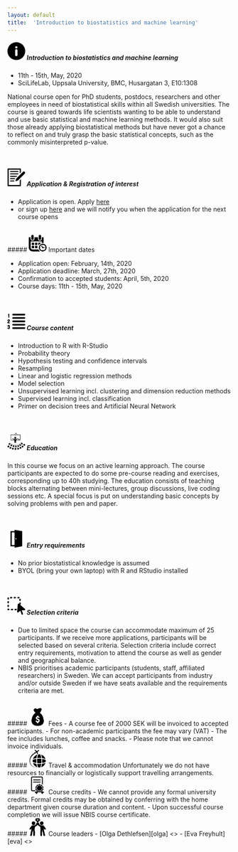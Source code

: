 ```yaml
---
layout: default
title:  'Introduction to biostatistics and machine learning'
---
```


##### <img border="0" src="icons/info.svg" width="40" height="40"> Introduction to biostatistics and machine learning

- 11th - 15th, May, 2020
- SciLifeLab, Uppsala University, BMC, Husargatan 3, E10:1308

National course open for PhD students, postdocs, researchers and other employees in need of biostatistical skills within all Swedish universities.  The course is geared towards life scientists wanting to be able to understand and use basic statistical and machine learning methods. It would also suit those already applying biostatistical methods but have never got a chance to reflect on and truly grasp the basic statistical concepts, such as the commonly misinterpreted p-value.

<br/>


##### <img border="0" src="icons/application.svg" width="40" height="40"> Application & Registration of interest
- Application is open. Apply [here](https://forms.gle/wsjYYuujFMhUc2FV7)
- or sign up [here](https://forms.gle/HFupumprMDaQfjRQA) and we will notify you when the application for the next course opens


<br/>
##### <img border="0" src="icons/schedule-01.svg" width="40" height="40"> Important dates

- Application open: February, 14th, 2020
- Application deadline:  March, 27th, 2020
- Confirmation to accepted students: April, 5th, 2020
- Course days: 11th - 15th, May, 2020


<br/>

##### <img border="0" src="icons/content.svg" width="40" height="40"> Course content
- Introduction to R with R-Studio
- Probability theory
- Hypothesis testing and confidence intervals
- Resampling
- Linear and logistic regression methods
- Model selection
- Unsupervised learning incl. clustering and dimension reduction methods
- Supervised learning incl. classification
- Primer on decision trees and Artificial Neural Network


<br/>

##### <img border="0" src="icons/education.svg" width="40" height="40"> Education
In this course we focus on an active learning approach. The course participants are expected to do some pre-course reading and exercises, corresponding up to 40h studying. The education consists of teaching blocks alternating between mini-lectures, group discussions, live coding sessions etc. A special focus is put on understanding basic concepts by solving problems with pen and paper.

<br/>

##### <img border="0" src="icons/enter.svg" width="40" height="40"> Entry requirements
- No prior biostatistical knowledge is assumed
- BYOL (bring your own laptop) with R and RStudio installed

<br/>

##### <img border="0" src="icons/selection.svg" width="40" height="40"> Selection criteria
 - Due to limited space the course can accommodate maximum of 25 participants. If we receive more applications, participants will be selected based on several criteria. Selection criteria include correct entry requirements, motivation to attend the course as well as gender and geographical balance.
 - NBIS prioritises academic participants (students, staff, affiliated researchers) in Sweden. We can accept participants from industry and/or outside Sweden if we have seats available and the requirements criteria are met.

<br/>
##### <img border="0" src="icons/fees.svg" width="40" height="40"> Fees
- A course fee of 2000 SEK will be invoiced to accepted participants.
- For non-academic participants the fee may vary (VAT)
- The fee includes lunches, coffee and snacks.
- Please note that we cannot invoice individuals.

<br/>
##### <img border="0" src="icons/travel-01.svg" width="40" height="40"> Travel & accommodation
Unfortunately we do not have resources to financially or logistically support travelling arrangements.

<br/>
##### <img border="0" src="icons/diploma.svg" width="40" height="40"> Course credits
- We cannot provide any formal university credits. Formal credits may be obtained by conferring with the home department given course duration and content.
- Upon successful course completion we will issue NBIS course certificate.


<br/>
##### <img border="0" src="icons/team.svg" width="40" height="40"> Course leaders
- [Olga Dethlefsen][olga] <<olga.dethlefsen@nbis.se>>
- [Eva Freyhult][eva] <<eva.freyhult@nbis.se>>

<br/>

[eva]: https://nbis.se/about/staff/eva-freyhult/
[olga]: https://nbis.se/about/staff/olga-dethlefsen/
